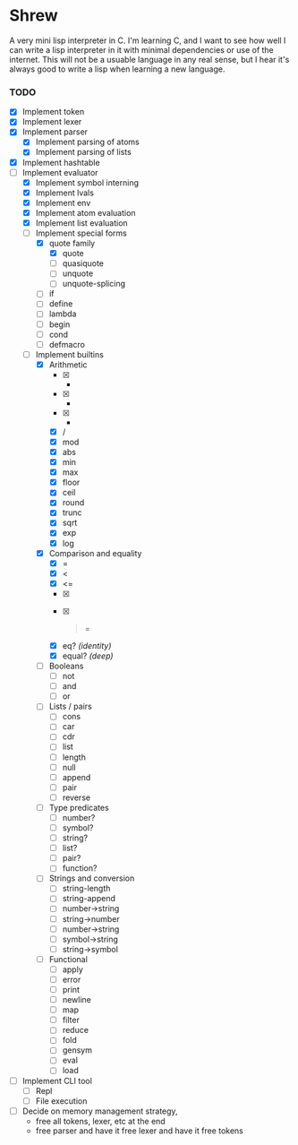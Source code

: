 # Shrew 

A very mini lisp interpreter in C. I'm learning C, and I want to see how well 
I can write a lisp interpreter in it with minimal dependencies or use of the 
internet.  This will not be a usuable language in any real sense, but I hear 
it's always good to write a lisp when learning a new language.

### TODO 

- [x] Implement token
- [x] Implement lexer
- [x] Implement parser 
    - [x] Implement parsing of atoms 
    - [x] Implement parsing of lists
- [x] Implement hashtable
- [ ] Implement evaluator 
    - [x] Implement symbol interning 
    - [x] Implement lvals 
    - [x] Implement env 
    - [x] Implement atom evaluation 
    - [x] Implement list evaluation 
    - [ ] Implement special forms
        - [x] quote family
            - [x] quote
            - [ ] quasiquote
            - [ ] unquote
            - [ ] unquote-splicing
        - [ ] if
        - [ ] define
        - [ ] lambda
        - [ ] begin
        - [ ] cond
        - [ ] defmacro 
    - [ ] Implement builtins
        - [x] Arithmetic
            - [x] +
            - [x] -
            - [x] *
            - [x] /
            - [x] mod 
            - [x] abs
            - [x] min
            - [x] max
            - [x] floor
            - [x] ceil
            - [x] round
            - [x] trunc
            - [x] sqrt 
            - [x] exp
            - [x] log
        - [x] Comparison and equality
            - [x] =
            - [x] <
            - [x] <=
            - [x] >
            - [x] >=
            - [x] eq?     *(identity)*
            - [x] equal?  *(deep)*
        - [ ] Booleans 
            - [ ] not
            - [ ] and 
            - [ ] or
        - [ ] Lists / pairs 
            - [ ] cons 
            - [ ] car
            - [ ] cdr
            - [ ] list
            - [ ] length
            - [ ] null
            - [ ] append
            - [ ] pair 
            - [ ] reverse
        - [ ] Type predicates
            - [ ] number?
            - [ ] symbol?
            - [ ] string?
            - [ ] list?
            - [ ] pair?
            - [ ] function?
        - [ ] Strings and conversion 
            - [ ] string-length
            - [ ] string-append
            - [ ] number->string
            - [ ] string->number
            - [ ] number->string
            - [ ] symbol->string
            - [ ] string->symbol
        - [ ] Functional 
            - [ ] apply
            - [ ] error
            - [ ] print
            - [ ] newline
            - [ ] map
            - [ ] filter
            - [ ] reduce
            - [ ] fold
            - [ ] gensym
            - [ ] eval
            - [ ] load

- [ ] Implement CLI tool
    - [ ] Repl 
    - [ ] File execution 
- [ ] Decide on memory management strategy, 
    - free all tokens, lexer, etc at the end
    - free parser and have it free lexer and have it free tokens
